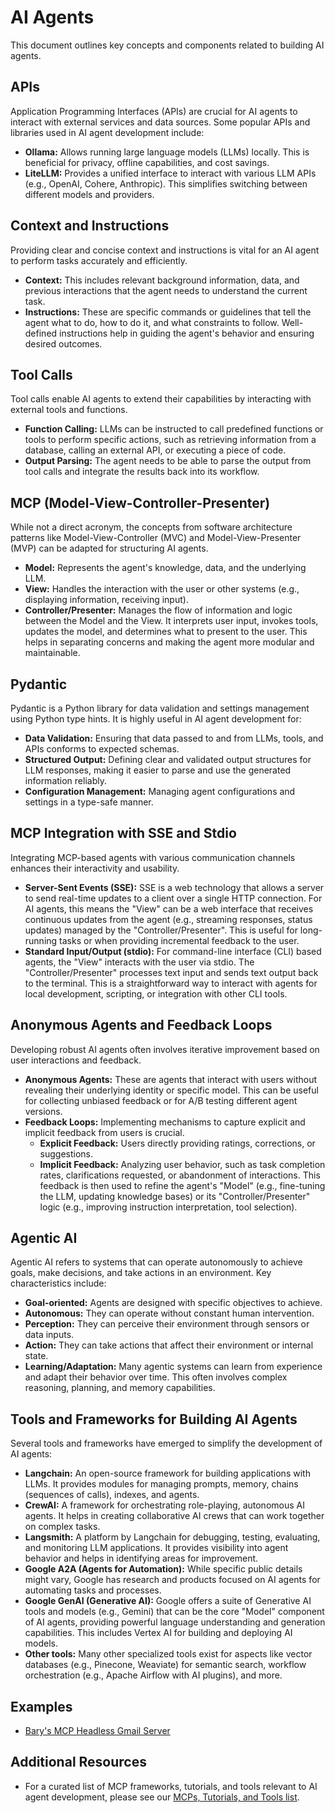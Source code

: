 # AI Agents

This document outlines key concepts and components related to building AI agents.

## APIs

Application Programming Interfaces (APIs) are crucial for AI agents to interact with external services and data sources. Some popular APIs and libraries used in AI agent development include:

*   **Ollama:** Allows running large language models (LLMs) locally. This is beneficial for privacy, offline capabilities, and cost savings.
*   **LiteLLM:** Provides a unified interface to interact with various LLM APIs (e.g., OpenAI, Cohere, Anthropic). This simplifies switching between different models and providers.

## Context and Instructions

Providing clear and concise context and instructions is vital for an AI agent to perform tasks accurately and efficiently.

*   **Context:** This includes relevant background information, data, and previous interactions that the agent needs to understand the current task.
*   **Instructions:** These are specific commands or guidelines that tell the agent what to do, how to do it, and what constraints to follow. Well-defined instructions help in guiding the agent's behavior and ensuring desired outcomes.

## Tool Calls

Tool calls enable AI agents to extend their capabilities by interacting with external tools and functions.

*   **Function Calling:** LLMs can be instructed to call predefined functions or tools to perform specific actions, such as retrieving information from a database, calling an external API, or executing a piece of code.
*   **Output Parsing:** The agent needs to be able to parse the output from tool calls and integrate the results back into its workflow.

## MCP (Model-View-Controller-Presenter)

While not a direct acronym, the concepts from software architecture patterns like Model-View-Controller (MVC) and Model-View-Presenter (MVP) can be adapted for structuring AI agents.

*   **Model:** Represents the agent's knowledge, data, and the underlying LLM.
*   **View:** Handles the interaction with the user or other systems (e.g., displaying information, receiving input).
*   **Controller/Presenter:** Manages the flow of information and logic between the Model and the View. It interprets user input, invokes tools, updates the model, and determines what to present to the user. This helps in separating concerns and making the agent more modular and maintainable.

## Pydantic

Pydantic is a Python library for data validation and settings management using Python type hints. It is highly useful in AI agent development for:

*   **Data Validation:** Ensuring that data passed to and from LLMs, tools, and APIs conforms to expected schemas.
*   **Structured Output:** Defining clear and validated output structures for LLM responses, making it easier to parse and use the generated information reliably.
*   **Configuration Management:** Managing agent configurations and settings in a type-safe manner.

## MCP Integration with SSE and Stdio

Integrating MCP-based agents with various communication channels enhances their interactivity and usability.

*   **Server-Sent Events (SSE):** SSE is a web technology that allows a server to send real-time updates to a client over a single HTTP connection. For AI agents, this means the "View" can be a web interface that receives continuous updates from the agent (e.g., streaming responses, status updates) managed by the "Controller/Presenter". This is useful for long-running tasks or when providing incremental feedback to the user.
*   **Standard Input/Output (stdio):** For command-line interface (CLI) based agents, the "View" interacts with the user via stdio. The "Controller/Presenter" processes text input and sends text output back to the terminal. This is a straightforward way to interact with agents for local development, scripting, or integration with other CLI tools.

## Anonymous Agents and Feedback Loops

Developing robust AI agents often involves iterative improvement based on user interactions and feedback.

*   **Anonymous Agents:** These are agents that interact with users without revealing their underlying identity or specific model. This can be useful for collecting unbiased feedback or for A/B testing different agent versions.
*   **Feedback Loops:** Implementing mechanisms to capture explicit and implicit feedback from users is crucial.
    *   **Explicit Feedback:** Users directly providing ratings, corrections, or suggestions.
    *   **Implicit Feedback:** Analyzing user behavior, such as task completion rates, clarifications requested, or abandonment of interactions.
    This feedback is then used to refine the agent's "Model" (e.g., fine-tuning the LLM, updating knowledge bases) or its "Controller/Presenter" logic (e.g., improving instruction interpretation, tool selection).

## Agentic AI

Agentic AI refers to systems that can operate autonomously to achieve goals, make decisions, and take actions in an environment. Key characteristics include:

*   **Goal-oriented:** Agents are designed with specific objectives to achieve.
*   **Autonomous:** They can operate without constant human intervention.
*   **Perception:** They can perceive their environment through sensors or data inputs.
*   **Action:** They can take actions that affect their environment or internal state.
*   **Learning/Adaptation:** Many agentic systems can learn from experience and adapt their behavior over time. This often involves complex reasoning, planning, and memory capabilities.

## Tools and Frameworks for Building AI Agents

Several tools and frameworks have emerged to simplify the development of AI agents:

*   **Langchain:** An open-source framework for building applications with LLMs. It provides modules for managing prompts, memory, chains (sequences of calls), indexes, and agents.
*   **CrewAI:** A framework for orchestrating role-playing, autonomous AI agents. It helps in creating collaborative AI crews that can work together on complex tasks.
*   **Langsmith:** A platform by Langchain for debugging, testing, evaluating, and monitoring LLM applications. It provides visibility into agent behavior and helps in identifying areas for improvement.
*   **Google A2A (Agents for Automation):** While specific public details might vary, Google has research and products focused on AI agents for automating tasks and processes.
*   **Google GenAI (Generative AI):** Google offers a suite of Generative AI tools and models (e.g., Gemini) that can be the core "Model" component of AI agents, providing powerful language understanding and generation capabilities. This includes Vertex AI for building and deploying AI models.
*   **Other tools:** Many other specialized tools exist for aspects like vector databases (e.g., Pinecone, Weaviate) for semantic search, workflow orchestration (e.g., Apache Airflow with AI plugins), and more.

## Examples

- [Bary's MCP Headless Gmail Server](./examples/mcp-headless-gmail.md)

## Additional Resources

- For a curated list of MCP frameworks, tutorials, and tools relevant to AI agent development, please see our [MCPs, Tutorials, and Tools list](./resources/).
